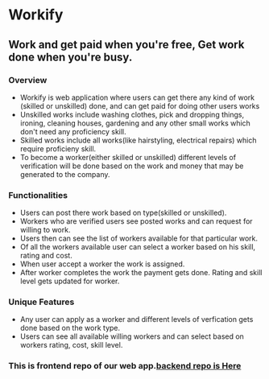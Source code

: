 # Workify

## Work and get paid when you're free, Get work done when you're busy.

### Overview
* Workify is web application where users can get there any kind of work (skilled or unskilled) done, and can get paid for doing other users works
* Unskilled works include washing clothes, pick and dropping things, ironing, cleaning houses, gardening and any other small works which don't need any proficiency skill.
* Skilled works include all works(like hairstyling, electrical repairs) which require proficieny skill.
* To become a worker(either skilled or unskilled) different levels of verification will be done based on the work and money that may be generated to the company.
### Functionalities
* Users can post there work based on type(skilled or unskilled).
* Workers who are verified users see posted works and can request for willing to work.
* Users then can see the list of workers available for that particular work.
* Of all the workers available user can select a worker based on his skill, rating and cost.
* When user accept a worker the work is assigned.
* After worker completes the work the payment gets done. Rating and skill level gets updated for worker.
### Unique Features
* Any user can apply as a worker and different levels of verfication gets done based on the work type.
* Users can see all available willing workers and can select based on workers rating, cost, skill level.
### This is frontend repo of our web app.[backend repo is Here](#https://github.com/rohitchatla/inoutproj-server/tree/master)
